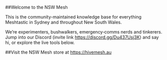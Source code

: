 ##Welcome to the NSW Mesh

This is the community-maintained knowledge base for everything Meshtastic in Sydney and throughout New South Wales.

We’re experimenters, bushwalkers, emergency‑comms nerds and tinkerers. Jump into our Discord (invite link https://discord.gg/Du437Usj3K) and say hi, or explore the live tools below.

##Visit the NSW Mesh store at https://hivemesh.au
